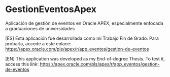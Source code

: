 # GestionEventosApex
Aplicación de gestión de eventos en Oracle APEX, especialmente enfocada a graduaciones de universidades

[ES]
Esta aplicación fue desarrollada como mi Trabajo Fin de Grado. Para probarla, accede a este enlace: https://apex.oracle.com/pls/apex/r/app_eventos/gestion-de-eventos

[EN]
This application was developed as my End-of-degree Thesis. To test it, access this link: https://apex.oracle.com/pls/apex/r/app_eventos/gestion-de-eventos
